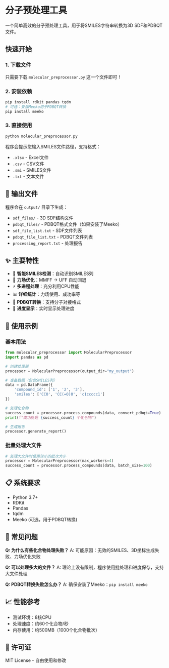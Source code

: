 # 分子预处理工具

一个简单高效的分子预处理工具，用于将SMILES字符串转换为3D SDF和PDBQT文件。

## 快速开始

### 1. 下载文件
只需要下载 `molecular_preprocessor.py` 这一个文件即可！

### 2. 安装依赖
```bash
pip install rdkit pandas tqdm
# 可选：安装Meeko用于PDBQT转换
pip install meeko
```

### 3. 直接使用
```python
python molecular_preprocessor.py
```

程序会提示您输入SMILES文件路径，支持格式：
- `.xlsx` - Excel文件
- `.csv` - CSV文件  
- `.smi` - SMILES文件
- `.txt` - 文本文件

## 📁 输出文件

程序会在 `output/` 目录下生成：
- `sdf_files/` - 3D SDF结构文件
- `pdbqt_files/` - PDBQT格式文件（如果安装了Meeko）
- `sdf_file_list.txt` - SDF文件列表
- `pdbqt_file_list.txt` - PDBQT文件列表
- `processing_report.txt` - 处理报告

## ✨ 主要特性

- 🧠 **智能SMILES检测**：自动识别SMILES列
- 🔧 **力场优化**：MMFF → UFF 自动回退
- ⚡ **多进程处理**：充分利用CPU性能
- 📊 **详细统计**：力场使用、成功率等
- 🎯 **PDBQT转换**：支持分子对接格式
- 📝 **进度显示**：实时显示处理进度

## 🔬 使用示例

### 基本用法
```python
from molecular_preprocessor import MolecularPreprocessor
import pandas as pd

# 创建处理器
processor = MolecularPreprocessor(output_dir="my_output")

# 准备数据（包含SMILES列）
data = pd.DataFrame({
    'compound_id': ['1', '2', '3'],
    'smiles': ['CCO', 'CC(=O)O', 'c1ccccc1']
})

# 处理化合物
success_count = processor.process_compounds(data, convert_pdbqt=True)
print(f"成功处理 {success_count} 个化合物")

# 生成报告
processor.generate_report()
```

### 批量处理大文件
```python
# 处理大文件时使用较小的批次大小
processor = MolecularPreprocessor(max_workers=4)
success_count = processor.process_compounds(data, batch_size=100)
```

## 📋 系统要求

- Python 3.7+
- RDKit
- Pandas
- tqdm
- Meeko (可选，用于PDBQT转换)

## 🐛 常见问题

**Q: 为什么有些化合物处理失败？**
A: 可能原因：无效的SMILES、3D坐标生成失败、力场优化失败

**Q: 可以处理多大的文件？**
A: 理论上没有限制，程序使用批处理和进度保存，支持大文件处理

**Q: PDBQT转换失败怎么办？**
A: 确保安装了Meeko：`pip install meeko`

## 📈 性能参考

- 测试环境：8核CPU
- 处理速度：约60个化合物/秒
- 内存使用：约500MB（1000个化合物批次）

## 📄 许可证

MIT License - 自由使用和修改

